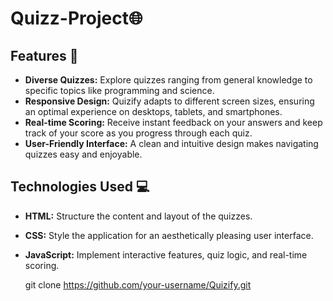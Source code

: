 # Quizz-Project🌐

## Features 🚀

- **Diverse Quizzes:** Explore quizzes ranging from general knowledge to specific topics like programming and science.
- **Responsive Design:** Quizify adapts to different screen sizes, ensuring an optimal experience on desktops, tablets, and smartphones.
- **Real-time Scoring:** Receive instant feedback on your answers and keep track of your score as you progress through each quiz.
- **User-Friendly Interface:** A clean and intuitive design makes navigating quizzes easy and enjoyable.

## Technologies Used 💻

- **HTML:** Structure the content and layout of the quizzes.
- **CSS:** Style the application for an aesthetically pleasing user interface.
- **JavaScript:** Implement interactive features, quiz logic, and real-time scoring.

   git clone https://github.com/your-username/Quizify.git
